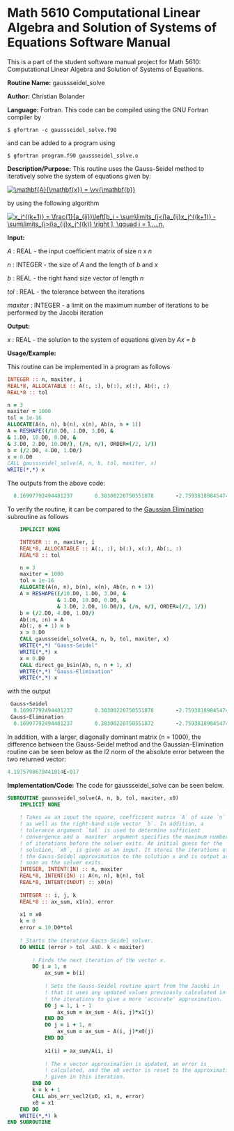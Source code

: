 # Math 5610 Computational Linear Algebra and Solution of Systems of Equations Software Manual

This is a part of the student software manual project for Math 5610: Computational Linear Algebra and Solution of Systems of Equations. 

**Routine Name:**           gaussseidel_solve

**Author:** Christian Bolander

**Language:** Fortran. This code can be compiled using the GNU Fortran compiler by

```$ gfortran -c gaussseidel_solve.f90```

and can be added to a program using

```$ gfortran program.f90 gaussseidel_solve.o ``` 

**Description/Purpose:** This routine uses the Gauss-Seidel method to iteratively solve the system of equations given by:

<a href="https://www.codecogs.com/eqnedit.php?latex=\mathbf{A}{\mathbf{x}}&space;=&space;\vv{\mathbf{b}}" target="_blank"><img src="https://latex.codecogs.com/gif.latex?\mathbf{A}{\mathbf{x}}&space;=&space;\vv{\mathbf{b}}" title="\mathbf{A}{\mathbf{x}} = \vv{\mathbf{b}}" /></a>

by using the following algorithm

<a href="https://www.codecogs.com/eqnedit.php?latex=x_i^{(k&plus;1)}&space;=&space;\frac{1}{a_{ii}}\left[b_i&space;-&space;\sum\limits_{j<i}a_{ij}x_j^{(k&plus;1)}&space;-&space;\sum\limits_{j>i}a_{ij}x_j^{(k)}&space;\right&space;],&space;\qquad&space;i&space;=&space;1,...,n." target="_blank"><img src="https://latex.codecogs.com/gif.latex?x_i^{(k&plus;1)}&space;=&space;\frac{1}{a_{ii}}\left[b_i&space;-&space;\sum\limits_{j<i}a_{ij}x_j^{(k&plus;1)}&space;-&space;\sum\limits_{j>i}a_{ij}x_j^{(k)}&space;\right&space;],&space;\qquad&space;i&space;=&space;1,...,n." title="x_i^{(k+1)} = \frac{1}{a_{ii}}\left[b_i - \sum\limits_{j<i}a_{ij}x_j^{(k+1)} - \sum\limits_{j>i}a_{ij}x_j^{(k)} \right ], \qquad i = 1,...,n." /></a>

**Input:** 

*A* : REAL - the input coefficient matrix of size *n* x *n*

*n* : INTEGER - the size of *A* and the length of *b* and *x*

*b* : REAL - the right hand size vector of length *n*

*tol* : REAL - the tolerance between the iterations

*maxiter* : INTEGER - a limit on the maximum number of iterations to be performed by the Jacobi iteration

**Output:** 

*x* : REAL - the solution to the system of equations given by *Ax* = *b*

**Usage/Example:**

This routine can be implemented in a program as follows

```fortran
INTEGER :: n, maxiter, i
REAL*8, ALLOCATABLE :: A(:, :), b(:), x(:), Ab(:, :)
REAL*8 :: tol

n = 3
maxiter = 1000
tol = 1e-16
ALLOCATE(A(n, n), b(n), x(n), Ab(n, n + 1))
A = RESHAPE((/10.D0, 1.D0, 3.D0, &
& 1.D0, 10.D0, 0.D0, &
& 3.D0, 2.D0, 10.D0/), (/n, n/), ORDER=(/2, 1/))
b = (/2.D0, 4.D0, 1.D0/)
x = 0.D0
CALL gaussseidel_solve(A, n, b, tol, maxiter, x)
WRITE(*,*) x
```

The outputs from the above code:

```fortran
  0.16997792494481237       0.38300220750551878       -2.7593818984547436E-002
```

To verify the routine, it can be compared to the [Gaussian Elimination](./direct_ge_bsin.md) subroutine as follows

```fortran
	IMPLICIT NONE

	INTEGER :: n, maxiter, i
	REAL*8, ALLOCATABLE :: A(:, :), b(:), x(:), Ab(:, :)
	REAL*8 :: tol

	n = 3
	maxiter = 1000
	tol = 1e-16
	ALLOCATE(A(n, n), b(n), x(n), Ab(n, n + 1))
	A = RESHAPE((/10.D0, 1.D0, 3.D0, &
				& 1.D0, 10.D0, 0.D0, &
				& 3.D0, 2.D0, 10.D0/), (/n, n/), ORDER=(/2, 1/))
	b = (/2.D0, 4.D0, 1.D0/)
	Ab(:n, :n) = A
	Ab(:, n + 1) = b
	x = 0.D0
	CALL gaussseidel_solve(A, n, b, tol, maxiter, x)
	WRITE(*,*) "Gauss-Seidel"
	WRITE(*,*) x
	x = 0.D0
	CALL direct_ge_bsin(Ab, n, n + 1, x)
	WRITE(*,*) "Gauss-Elimination"
	WRITE(*,*) x
```

with the output

```fortran
 Gauss-Seidel
  0.16997792494481237       0.38300220750551878       -2.7593818984547436E-002
 Gauss-Elimination
  0.16997792494481237       0.38300220750551872       -2.7593818984547460E-002

```

In addition, with a larger, diagonally dominant matrix (n = 1000), the difference between the Gauss-Seidel method and the Gaussian-Elimination routine can be seen below as the l2 norm of the absolute error between the two returned vector:

```fortran
4.1975798679441814E-017
```



**Implementation/Code:** The code for gaussseidel_solve can be seen below.

```fortran
SUBROUTINE gaussseidel_solve(A, n, b, tol, maxiter, x0)
	IMPLICIT NONE
	
	! Takes as an input the square, coefficient matrix `A` of size `n`
	! as well as the right-hand side vector `b`. In addition, a
	! tolerance argument `tol` is used to determine sufficient
	! convergence and a `maxiter` argument specifies the maximum number
	! of iterations before the solver exits. An initial guess for the
	! solution, `x0`, is given as an input. It stores the iterations of
	! the Gauss-Seidel approximation to the solution x and is output as
	! soon as the solver exits.
	INTEGER, INTENT(IN) :: n, maxiter
	REAL*8, INTENT(IN) :: A(n, n), b(n), tol
	REAL*8, INTENT(INOUT) :: x0(n)
	
	INTEGER :: i, j, k
	REAL*8 :: ax_sum, x1(n), error
	
	x1 = x0
	k = 0
	error = 10.D0*tol
	
	! Starts the iterative Gauss-Seidel solver.
	DO WHILE (error > tol .AND. k < maxiter)
		
		! Finds the next iteration of the vector x.
		DO i = 1, n
			ax_sum = b(i)
			
			! Sets the Gauss-Seidel routine apart from the Jacobi in
			! that it uses any updated values previously calculated in 
			! the iterations to give a more 'accurate' approximation.
			DO j = 1, i - 1
				ax_sum = ax_sum - A(i, j)*x1(j)
			END DO
			DO j = i + 1, n
				ax_sum = ax_sum - A(i, j)*x0(j)
			END DO
		
			x1(i) = ax_sum/A(i, i)
			
			! The x vector approximation is updated, an error is
			! calculated, and the x0 vector is reset to the approximation
			! given in this iteration.
		END DO
		k = k + 1
		CALL abs_err_vecl2(x0, x1, n, error)
		x0 = x1
	END DO
	WRITE(*,*) k
END SUBROUTINE
```
